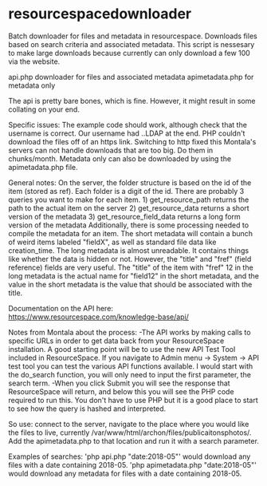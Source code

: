 # resourcespacedownloader
Batch downloader for files and metadata in resourcespace.  Downloads files based on search criteria and associated metadata.  This script is nessesary to make large downloads because currently can only download a few 100 via the website.

api.php downloader for files and associated metadata
apimetadata.php for metadata only

The api is pretty bare bones, which is fine. However, it might result in some collating on your end.

Specific issues:
The example code should work, although check that the username is correct. Our username had ..LDAP at the end.
PHP couldn't download the files off of an https link. Switching to http fixed this
Montala's servers can not handle downloads that are too big. Do them in chunks/month. 
Metadata only can also be downloaded by using the apimetadata.php file.

General notes:
On the server, the folder structure is based on the id of the item (stored as ref). Each folder is a digit of the id.
There are probably 3 queries you want to make for each item.
	1) get_resource_path returns the path to the actual item on the server
	2) get_resource_data returns a short version of the metadata
	3) get_resource_field_data returns a long form version of the metadata
Additionally, there is some processing needed to compile the metadata for an item.
The short metadata will contain a bunch of weird items labeled "fieldX", as well as standard file data like creation_time.
The long metadata is almost unreadable. It contains things like whether the data is hidden or not. However, the "title" and "fref" (field reference) fields are very useful.
The "title" of the item with "fref" 12 in the long metadata is the actual name for "field12" in the short metadata, and the value in the short metadata is the value that should be associated with the title.

Documentation on the API here: https://www.resourcespace.com/knowledge-base/api/

Notes from Montala about the process: 
-The API works by making calls to specific URLs in order to get data back from your ResourceSpace installation. A good starting point will be to use the new API Test Tool included in ResourceSpace. If you navigate to Admin menu -> System -> API test tool you can test the various API functions available. I would start with the do_search function, you will only need to input the first parameter, the search term. 
-When you click Submit you will see the response that ResourceSpace will return, and below this you will see the PHP code required to run this. You don't have to use PHP but it is a good place to start to see how the query is hashed and interpreted. 

So use: connect to the server, navigate to the place where you would like the files to live, currently /var/www/html/archon/files/publicaitonsphotos/. Add the apimetadata.php to that location and run it with a search parameter. 

Examples of searches: 'php api.php "date:2018-05"' would download any files with a date containing 2018-05.
'php apimetadata.php "date:2018-05"' would download any metadata for files with a date containing 2018-05.
